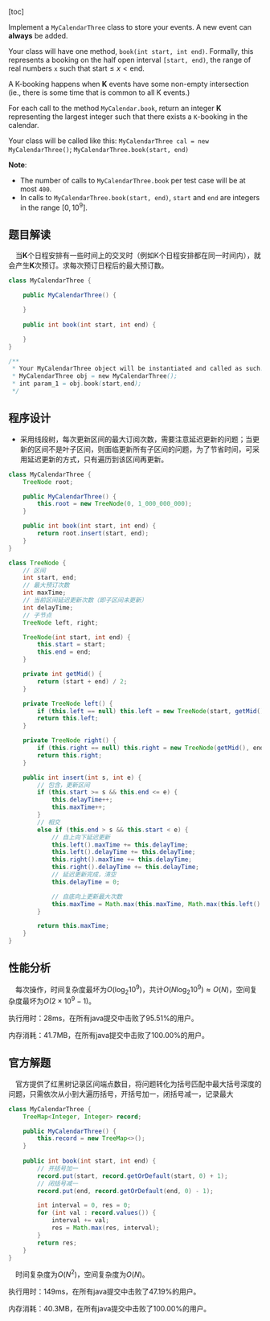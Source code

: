[toc]

Implement a `MyCalendarThree` class to store your events. A new event can **always** be added.

Your class will have one method, `book(int start, int end)`. Formally, this represents a booking on the half open interval `[start, end)`, the range of real numbers `x` such that $\text{start} \le x < \text{end}$.

A K-booking happens when **K** events have some non-empty intersection (ie., there is some time that is common to all K events.)

For each call to the method `MyCalendar.book`, return an integer **K** representing the largest integer such that there exists a `K`-booking in the calendar.

Your class will be called like this: `MyCalendarThree cal = new MyCalendarThree()`; `MyCalendarThree.book(start, end)`



**Note**:

* The number of calls to `MyCalendarThree.book` per test case will be at most `400`.
* In calls to `MyCalendarThree.book(start, end)`, `start` and `end` are integers in the range $[0, 10^9]$.



## 题目解读

&emsp;当**K**个日程安排有一些时间上的交叉时（例如K个日程安排都在同一时间内），就会产生**K**次预订。求每次预订日程后的最大预订数。

```java
class MyCalendarThree {

    public MyCalendarThree() {

    }
    
    public int book(int start, int end) {

    }
}

/**
 * Your MyCalendarThree object will be instantiated and called as such:
 * MyCalendarThree obj = new MyCalendarThree();
 * int param_1 = obj.book(start,end);
 */
```

## 程序设计

* 采用线段树，每次更新区间的最大订阅次数，需要注意延迟更新的问题；当更新的区间不是叶子区间，则面临更新所有子区间的问题，为了节省时间，可采用延迟更新的方式，只有遍历到该区间再更新。

```java
class MyCalendarThree {
    TreeNode root;

    public MyCalendarThree() {
        this.root = new TreeNode(0, 1_000_000_000);
    }

    public int book(int start, int end) {
        return root.insert(start, end);
    }
}

class TreeNode {
    // 区间
    int start, end;
    // 最大预订次数
    int maxTime;
    // 当前区间延迟更新次数（即子区间未更新）
    int delayTime;
    // 子节点
    TreeNode left, right;

    TreeNode(int start, int end) {
        this.start = start;
        this.end = end;
    }

    private int getMid() {
        return (start + end) / 2;
    }

    private TreeNode left() {
        if (this.left == null) this.left = new TreeNode(start, getMid());
        return this.left;
    }

    private TreeNode right() {
        if (this.right == null) this.right = new TreeNode(getMid(), end);
        return this.right;
    }

    public int insert(int s, int e) {
        // 包含，更新区间
        if (this.start >= s && this.end <= e) {
            this.delayTime++;
            this.maxTime++;
        }
        // 相交
        else if (this.end > s && this.start < e) {
            // 自上向下延迟更新
            this.left().maxTime += this.delayTime;
            this.left().delayTime += this.delayTime;
            this.right().maxTime += this.delayTime;
            this.right().delayTime += this.delayTime;
            // 延迟更新完成，清空
            this.delayTime = 0;

            // 自底向上更新最大次数
            this.maxTime = Math.max(this.maxTime, Math.max(this.left().insert(s, e), this.right().insert(s, e)));
        }

        return this.maxTime;
    }
}
```

## 性能分析

&emsp;每次操作，时间复杂度最坏为$O(\log_2{10^9})$，共计$O(N\log_2{10^9})  \approx O(N)$，空间复杂度最坏为$O(2 \times 10^9 - 1)$。

执行用时：28ms，在所有java提交中击败了95.51%的用户。

内存消耗：41.7MB，在所有java提交中击败了100.00%的用户。

## 官方解题

&emsp;官方提供了红黑树记录区间端点数目，将问题转化为括号匹配中最大括号深度的问题，只需依次从小到大遍历括号，开括号加一，闭括号减一，记录最大

```java
class MyCalendarThree {
    TreeMap<Integer, Integer> record;

    public MyCalendarThree() {
        this.record = new TreeMap<>();
    }
    
    public int book(int start, int end) {
        // 开括号加一
        record.put(start, record.getOrDefault(start, 0) + 1);
        // 闭括号减一
        record.put(end, record.getOrDefault(end, 0) - 1);

        int interval = 0, res = 0;
        for (int val : record.values()) {
            interval += val;
            res = Math.max(res, interval);
        }
        return res;
    }
}
```

&emsp;时间复杂度为$O(N^2)$，空间复杂度为$O(N)$。

执行用时：149ms，在所有java提交中击败了47.19%的用户。

内存消耗：40.3MB，在所有java提交中击败了100.00%的用户。